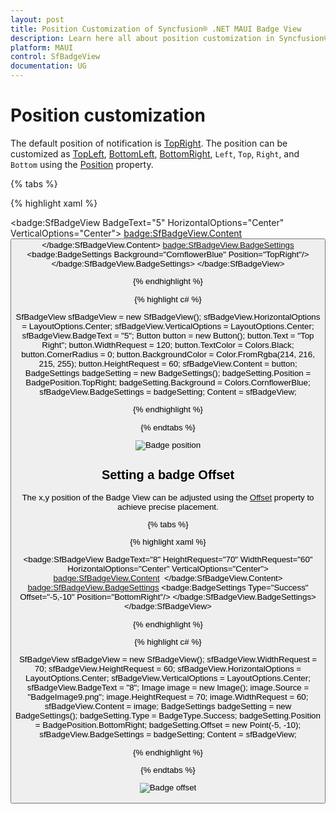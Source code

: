 ```yaml
---
layout: post
title: Position Customization of Syncfusion® .NET MAUI Badge View
description: Learn here all about position customization in Syncfusion® .NET MAUI Badge View (SfBadgeView) control and more.
platform: MAUI
control: SfBadgeView
documentation: UG
---
```


# Position customization

The default position of notification is [TopRight](https://help.syncfusion.com/cr/maui/Syncfusion.Maui.Core.BadgePosition.html#Syncfusion_Maui_Core_BadgePosition_TopRight). The position can be customized as [TopLeft](https://help.syncfusion.com/cr/maui/Syncfusion.Maui.Core.BadgePosition.html#Syncfusion_Maui_Core_BadgePosition_TopLeft), [BottomLeft](https://help.syncfusion.com/cr/maui/Syncfusion.Maui.Core.BadgePosition.html#Syncfusion_Maui_Core_BadgePosition_BottomLeft), [BottomRight](https://help.syncfusion.com/cr/maui/Syncfusion.Maui.Core.BadgePosition.html#Syncfusion_Maui_Core_BadgePosition_BottomRight), `Left`, `Top`, `Right`, and `Bottom` using the [Position](https://help.syncfusion.com/cr/maui/Syncfusion.Maui.Core.BadgeSettings.html#Syncfusion_Maui_Core_BadgeSettings_Position) property. 

{% tabs %}

{% highlight xaml %}

  <badge:SfBadgeView BadgeText="5" HorizontalOptions="Center"  VerticalOptions="Center">
      <badge:SfBadgeView.Content>
          <Button Text="Top Right" CornerRadius="0" BackgroundColor="#d6d8d7" TextColor="Black" WidthRequest="120" HeightRequest="60"/>
      </badge:SfBadgeView.Content>
      <badge:SfBadgeView.BadgeSettings>
          <badge:BadgeSettings Background="CornflowerBlue"  Position="TopRight"/>
      </badge:SfBadgeView.BadgeSettings>
  </badge:SfBadgeView>

{% endhighlight %}

{% highlight c# %}

SfBadgeView sfBadgeView = new SfBadgeView();
sfBadgeView.HorizontalOptions = LayoutOptions.Center;
sfBadgeView.VerticalOptions = LayoutOptions.Center;
sfBadgeView.BadgeText = "5";
Button button = new Button();
button.Text = "Top Right";
button.WidthRequest = 120;
button.TextColor = Colors.Black;
button.CornerRadius = 0;
button.BackgroundColor = Color.FromRgba(214, 216, 215, 255);
button.HeightRequest = 60;
sfBadgeView.Content = button;
BadgeSettings badgeSetting = new BadgeSettings();
badgeSetting.Position = BadgePosition.TopRight;
badgeSetting.Background = Colors.CornflowerBlue;
sfBadgeView.BadgeSettings = badgeSetting;
Content = sfBadgeView;
    
{% endhighlight %}

{% endtabs %}

![Badge position](badge-position_images/net_maui_badge_view_position.png)

## Setting a badge Offset

The x,y position of the Badge View can be adjusted using the [Offset](https://help.syncfusion.com/cr/maui/Syncfusion.Maui.Core.BadgeSettings.html#Syncfusion_Maui_Core_BadgeSettings_Offset) property to achieve precise placement.

{% tabs %}

{% highlight xaml %}

  <badge:SfBadgeView BadgeText="8" HeightRequest="70" WidthRequest="60" HorizontalOptions="Center" VerticalOptions="Center">
        <badge:SfBadgeView.Content>
            <Image Source="BadgeImage9.png" HeightRequest="70" WidthRequest="60"/>
        </badge:SfBadgeView.Content>
        <badge:SfBadgeView.BadgeSettings>
            <badge:BadgeSettings Type="Success" Offset="-5,-10" Position="BottomRight"/>
        </badge:SfBadgeView.BadgeSettings>
</badge:SfBadgeView>

{% endhighlight %}

{% highlight c# %}

SfBadgeView sfBadgeView = new SfBadgeView();
sfBadgeView.WidthRequest = 70;
sfBadgeView.HeightRequest = 60;
sfBadgeView.HorizontalOptions = LayoutOptions.Center;
sfBadgeView.VerticalOptions = LayoutOptions.Center;
sfBadgeView.BadgeText = "8";
Image image = new Image();
image.Source = "BadgeImage9.png";
image.HeightRequest = 70;
image.WidthRequest = 60;
sfBadgeView.Content = image;
BadgeSettings badgeSetting = new BadgeSettings();
badgeSetting.Type = BadgeType.Success;
badgeSetting.Position = BadgePosition.BottomRight;
badgeSetting.Offset = new Point(-5, -10);
sfBadgeView.BadgeSettings = badgeSetting;
Content = sfBadgeView;

{% endhighlight %}

{% endtabs %}

![Badge offset](badge-position_images/net_maui_badge_view_offset.png)